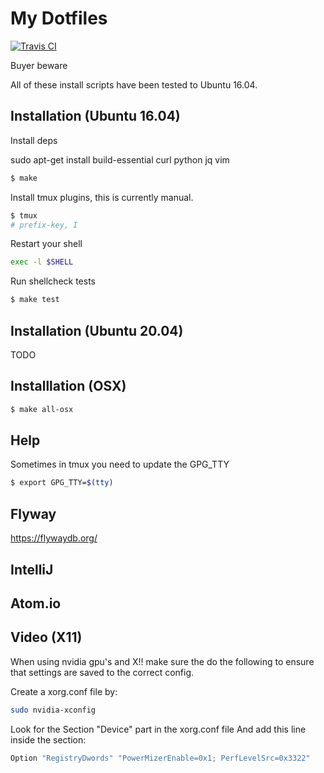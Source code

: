 # My Dotfiles

[![Travis CI](https://travis-ci.org/icirellik/dotfiles.svg?branch=master)](https://travis-ci.org/icirellik/dotfiles)

Buyer beware

All of these install scripts have been tested to Ubuntu 16.04.

## Installation (Ubuntu 16.04)

Install deps

sudo apt-get install build-essential curl python jq vim

```sh
$ make
```

Install tmux plugins, this is currently manual.

```sh
$ tmux
# prefix-key, I
```

Restart your shell

```sh
exec -l $SHELL
```

Run shellcheck tests

```sh
$ make test
```

## Installation (Ubuntu 20.04)

TODO

## Installlation (OSX)

```sh
$ make all-osx
```

## Help

Sometimes in tmux you need to update the GPG_TTY

```sh
$ export GPG_TTY=$(tty)
```

## Flyway

https://flywaydb.org/

## IntelliJ

## Atom.io

## Video (X11)

When using nvidia gpu's and X!! make sure the do the following to ensure that
settings are saved to the correct config.

Create a xorg.conf file by:

```sh
sudo nvidia-xconfig
```

Look for the Section "Device" part in the xorg.conf file And add this line
inside the section:

```sh
Option "RegistryDwords" "PowerMizerEnable=0x1; PerfLevelSrc=0x3322"
```
